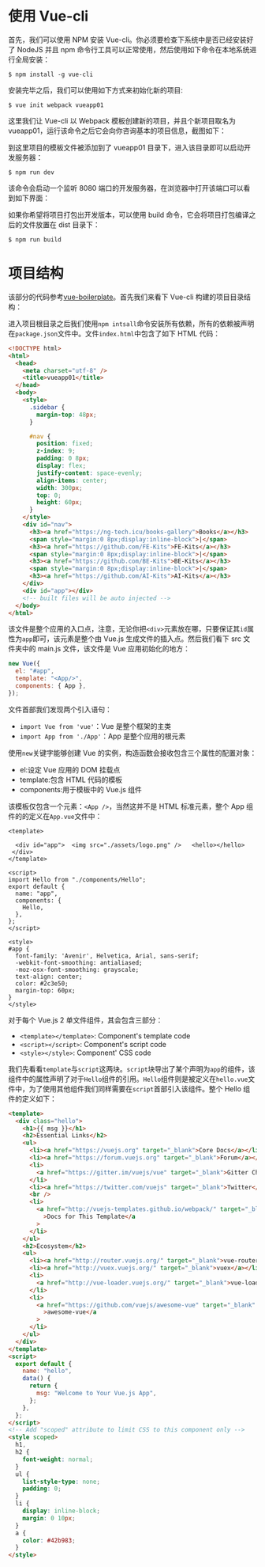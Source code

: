 # 使用 Vue-cli

首先，我们可以使用 NPM 安装 Vue-cli。你必须要检查下系统中是否已经安装好了 NodeJS 并且 npm 命令行工具可以正常使用，然后使用如下命令在本地系统进行全局安装：

```
$ npm install -g vue-cli
```

安装完毕之后，我们可以使用如下方式来初始化新的项目:

```
$ vue init webpack vueapp01
```

这里我们让 Vue-cli 以 Webpack 模板创建新的项目，并且个新项目取名为 vueapp01，运行该命令之后它会向你咨询基本的项目信息，截图如下：

到这里项目的模板文件被添加到了 vueapp01 目录下，进入该目录即可以启动开发服务器：

```
$ npm run dev
```

该命令会启动一个监听 8080 端口的开发服务器，在浏览器中打开该端口可以看到如下界面：

如果你希望将项目打包出开发版本，可以使用 build 命令，它会将项目打包编译之后的文件放置在 dist 目录下：

```
$ npm run build
```

# 项目结构

该部分的代码参考[vue-boilerplate](https://github.com/wx-chevalier/Web-Frontend-Introduction-And-Engineering-Practices/tree/master/OpenSource/vue-boilerplate)。首先我们来看下 Vue-cli 构建的项目目录结构：

进入项目根目录之后我们使用`npm intsall`命令安装所有依赖，所有的依赖被声明在`package.json`文件中。文件`index.html`中包含了如下 HTML 代码：

```html
<!DOCTYPE html>
<html>
  <head>
    <meta charset="utf-8" />
    <title>vueapp01</title>
  </head>
  <body>
    <style>
      .sidebar {
        margin-top: 48px;
      }

      #nav {
        position: fixed;
        z-index: 9;
        padding: 0 8px;
        display: flex;
        justify-content: space-evenly;
        align-items: center;
        width: 300px;
        top: 0;
        height: 60px;
      }
    </style>
    <div id="nav">
      <h3><a href="https://ng-tech.icu/books-gallery">Books</a></h3>
      <span style="margin:0 8px;display:inline-block">|</span>
      <h3><a href="https://github.com/FE-Kits">FE-Kits</a></h3>
      <span style="margin:0 8px;display:inline-block">|</span>
      <h3><a href="https://github.com/BE-Kits">BE-Kits</a></h3>
      <span style="margin:0 8px;display:inline-block">|</span>
      <h3><a href="https://github.com/AI-Kits">AI-Kits</a></h3>
    </div>
    <div id="app"></div>
    <!-- built files will be auto injected -->
  </body>
</html>
```

该文件是整个应用的入口点，注意，无论你把`<div>`元素放在哪，只要保证其`id`属性为`app`即可，该元素是整个由 Vue.js 生成文件的插入点。然后我们看下 src 文件夹中的 main.js 文件，该文件是 Vue 应用初始化的地方：

```js
new Vue({
  el: "#app",
  template: "<App/>",
  components: { App },
});
```

文件首部我们发现两个引入语句：

- `import Vue from 'vue'`：Vue 是整个框架的主类
- `import App from './App'`：App 是整个应用的根元素

使用`new`关键字能够创建 Vue 的实例，构造函数会接收包含三个属性的配置对象：

- el:设定 Vue 应用的 DOM 挂载点
- template:包含 HTML 代码的模板
- components:用于模板中的 Vue.js 组件

该模板仅包含一个元素：`<App />`，当然这并不是 HTML 标准元素，整个 App 组件的的定义在`App.vue`文件中：

```vue
<template>
   
  <div id="app">  <img src="./assets/logo.png" />   <hello></hello>  </div>
</template>

<script>
import Hello from "./components/Hello";
export default {
  name: "app",
  components: {
    Hello,
  },
};
</script>

<style>
#app {
  font-family: 'Avenir', Helvetica, Arial, sans-serif;
  -webkit-font-smoothing: antialiased;
  -moz-osx-font-smoothing: grayscale;
  text-align: center;
  color: #2c3e50;
  margin-top: 60px;
}
</style>
```

对于每个 Vue.js 2 单文件组件，其会包含三部分：

- `<template></template>`: Component's template code
- `<script></script>`: Component's script code
- `<style></style>`: Component' CSS code

我们先看看`template`与`script`这两块。`script`块导出了某个声明为`app`的组件，该组件中的属性声明了对于`Hello`组件的引用。`Hello`组件则是被定义在`hello.vue`文件中，为了使用其他组件我们同样需要在`script`首部引入该组件。整个 Hello 组件的定义如下：

```html
<template>
  <div class="hello">
    <h1>{{ msg }}</h1>
    <h2>Essential Links</h2>
    <ul>
      <li><a href="https://vuejs.org" target="_blank">Core Docs</a></li>
      <li><a href="https://forum.vuejs.org" target="_blank">Forum</a></li>
      <li>
        <a href="https://gitter.im/vuejs/vue" target="_blank">Gitter Chat</a>
      </li>
      <li><a href="https://twitter.com/vuejs" target="_blank">Twitter</a></li>
      <br />
      <li>
        <a href="http://vuejs-templates.github.io/webpack/" target="_blank"
          >Docs for This Template</a
        >
      </li>
    </ul>
    <h2>Ecosystem</h2>
    <ul>
      <li><a href="http://router.vuejs.org/" target="_blank">vue-router</a></li>
      <li><a href="http://vuex.vuejs.org/" target="_blank">vuex</a></li>
      <li>
        <a href="http://vue-loader.vuejs.org/" target="_blank">vue-loader</a>
      </li>
      <li>
        <a href="https://github.com/vuejs/awesome-vue" target="_blank"
          >awesome-vue</a
        >
      </li>
    </ul>
  </div>
</template>
<script>
  export default {
    name: "hello",
    data() {
      return {
        msg: "Welcome to Your Vue.js App",
      };
    },
  };
</script>
<!-- Add "scoped" attribute to limit CSS to this component only -->
<style scoped>
  h1,
  h2 {
    font-weight: normal;
  }
  ul {
    list-style-type: none;
    padding: 0;
  }
  li {
    display: inline-block;
    margin: 0 10px;
  }
  a {
    color: #42b983;
  }
</style>
```
